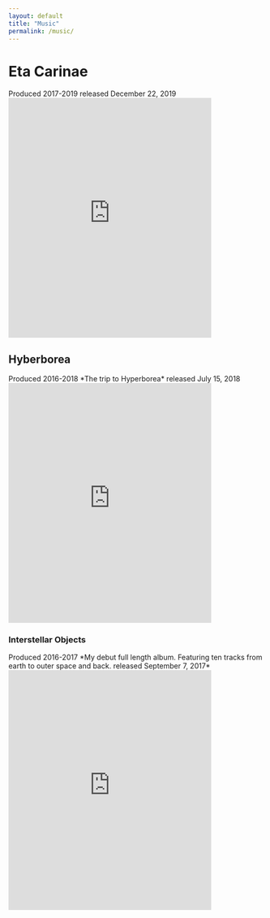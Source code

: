 ```yaml
---
layout: default
title: "Music"
permalink: /music/
---
```

<h1>Eta Carinae</h1>
  Produced 2017-2019  
  released December 22, 2019
  
<iframe style="border: 0; width: 400px; height: 472px;" src="https://bandcamp.com/EmbeddedPlayer/album=3959623800/size=large/bgcol=ffffff/linkcol=63b2cc/artwork=small/transparent=true/" seamless><a href="https://cbutler.bandcamp.com/album/eta-carinae">Eta Carinae by C. Butler</a></iframe>

<h2>Hyberborea</h2>
Produced 2016-2018  
*The trip to Hyperborea*  
released July 15, 2018

<iframe style="border: 0; width: 400px; height: 472px;" src="https://bandcamp.com/EmbeddedPlayer/album=1055798045/size=large/bgcol=ffffff/linkcol=63b2cc/artwork=small/transparent=true/" seamless><a href="https://cbutler.bandcamp.com/album/hyberborea">Hyberborea by C. Butler</a></iframe>

<h3>Interstellar Objects</h3>
Produced 2016-2017  
*My debut full length album.  
Featuring ten tracks from earth to outer space and back.  
released September 7, 2017*

<iframe style="border: 0; width: 400px; height: 472px;" src="https://bandcamp.com/EmbeddedPlayer/album=3221096975/size=large/bgcol=ffffff/linkcol=63b2cc/artwork=small/transparent=true/" seamless><a href="https://cbutler.bandcamp.com/album/interstellar-objects">Interstellar Objects by C. Butler</a></iframe>
